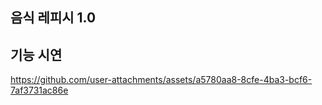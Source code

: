 ## 음식 레피시 1.0

## 기능 시연
https://github.com/user-attachments/assets/a5780aa8-8cfe-4ba3-bcf6-7af3731ac86e

